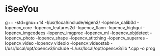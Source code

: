 # iSeeYou
g++ -std=gnu++14 -I/usr/local/include/eigen3/ -lopencv_calib3d -lopencv_core -lopencv_features2d -lopencv_flann -lopencv_highgui -lopencv_imgcodecs -lopencv_imgproc -lopencv_ml -lopencv_objdetect -lopencv_photo -lopencv_shape -lopencv_stitching -lopencv_superres -lopencv_video -lopencv_videoio -lopencv_videostab -I/usr/local/opt/opencv3/include -L/usr/local/opt/opencv3/lib  *.cpp -o prog 
